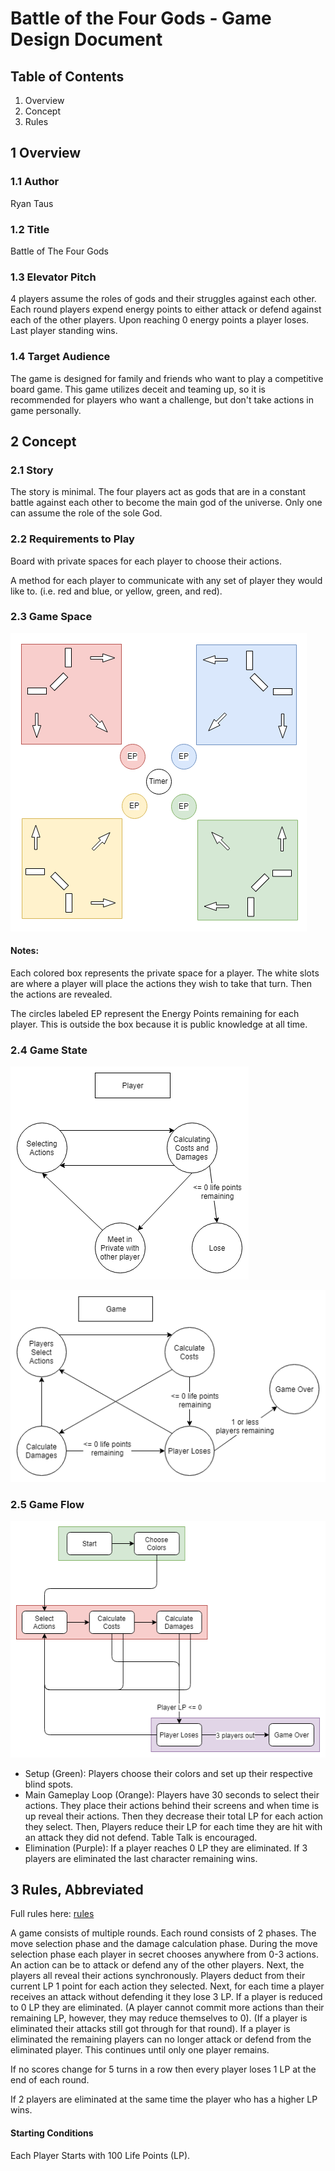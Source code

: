 # Battle of the Four Gods - Game Design Document

## Table of Contents
1. Overview
2. Concept
3. Rules


## 1 Overview

### 1.1 Author
Ryan Taus

### 1.2 Title
Battle of The Four Gods

### 1.3 Elevator Pitch
4 players assume the roles of gods and their struggles against each other. Each round players expend energy points to either attack or defend against each of the other players. Upon reaching 0 energy points a player loses. Last player standing wins.

### 1.4 Target Audience
The game is designed for family and friends who want to play a competitive board game. This game utilizes deceit and teaming up, so it is recommended for players who want a challenge, but don't take actions in game personally.

## 2 Concept

### 2.1 Story
The story is minimal. The four players act as gods that are in a constant battle against each other to become the main god of the universe. Only one can assume the role of the sole God.

### 2.2 Requirements to Play
Board with private spaces for each player to choose their actions.

A method for each player to communicate with any set of player they would like to. (i.e. red and blue, or yellow, green, and red).

### 2.3 Game Space

![diagram](game-space.png)

#### Notes:
Each colored box represents the private space for a player. The white slots are where a player will place the actions they wish to take that turn. Then the actions are revealed.

The circles labeled EP represent the Energy Points remaining for each player. This is outside the box because it is public knowledge at all time.

### 2.4 Game State
![diagram](game-state-player.png)

![diagram](game-state-game.png)

### 2.5 Game Flow
![diagram](game-flow.png)

* Setup (Green): Players choose their colors and set up their respective blind spots.
* Main Gameplay Loop (Orange): Players have 30 seconds to select their actions. They place their actions behind their screens and when time is up reveal their actions. Then they decrease their total LP for each action they select. Then, Players reduce their LP for each time they are hit with an attack they did not defend. Table Talk is encouraged.
* Elimination (Purple): If a player reaches 0 LP they are eliminated. If 3 players are eliminated the last character remaining wins.

## 3 Rules, Abbreviated
Full rules here: [rules](./rule-book.md)

A game consists of multiple rounds. Each round consists of 2 phases. The move selection phase and the damage calculation phase. During the move selection phase each player in secret chooses anywhere from 0-3 actions. An action can be to attack or defend any of the other players. Next, the players all reveal their actions synchronously. Players deduct from their current LP 1 point for each action they selected. Next, for each time a player receives an attack without defending it they lose 3 LP. If a player is reduced to 0 LP they are eliminated. (A player cannot commit more actions than their remaining LP, however, they may reduce themselves to 0). (If a player is eliminated their attacks still got through for that round). If a player is eliminated the remaining players can no longer attack or defend from the eliminated player. This continues until only one player remains.

If no scores change for 5 turns in a row then every player loses 1 LP at the end of each round.

If 2 players are eliminated at the same time the player who has a higher LP wins.

#### Starting Conditions
Each Player Starts with 100 Life Points (LP).
